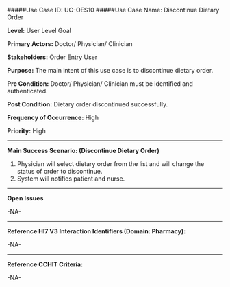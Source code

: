#####Use Case ID: UC-OES10
#####Use Case Name: Discontinue Dietary Order

**Level:**                     User Level Goal

**Primary Actors:**            Doctor/ Physician/ Clinician

**Stakeholders:**              Order Entry User

**Purpose:**                   The main intent of this use case is to discontinue dietary order.

**Pre Condition:**             Doctor/ Physician/ Clinician must be identified and authenticated.   

**Post Condition:**            Dietary order discontinued successfully.

**Frequency of Occurrence:**   High

**Priority:**                  High
__________________________________________________________
**Main Success Scenario: (Discontinue Dietary Order)**

1.	Physician will select dietary order from the list and will change the status of order to discontinue.
2.	System will notifies patient and nurse.

_______________________________________________________________
**Open Issues**

-NA-
_______________________________________________________________
**Reference Hl7 V3 Interaction Identifiers (Domain: Pharmacy):**

-NA-
_______________________________________________________________
**Reference CCHIT Criteria:**

-NA-
